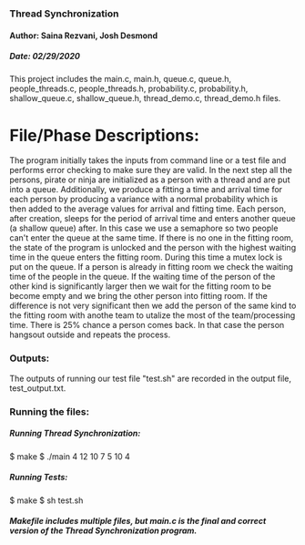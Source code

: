 ### Thread Synchronization
#### Author: Saina Rezvani, Josh Desmond
##### Date: 02/29/2020

This project includes the main.c, main.h, queue.c, queue.h, people_threads.c, people_threads.h, probability.c, probability.h, 
shallow_queue.c, shallow_queue.h, thread_demo.c, thread_demo.h files.

# File/Phase Descriptions: 

The program initially takes the inputs from  command line or a test file and performs error checking to make sure they are valid. In the next step all the persons, pirate or ninja are initialized as a person with a thread and are put into a queue. Additionally, we produce a fitting a time and arrival time for each person by producing a variance with a normal probability which is then added to the average values for arrival and fitting time. Each person, after creation, sleeps for the period of arrival time and  enters another queue (a shallow queue) after. In this case we use a semaphore so two people can't enter the queue at the same time. If there is no one in the fitting room, the state of the program is unlocked and the person with the highest waiting time in the queue enters the fitting room. During this time a mutex lock is put on the queue. If a person is already in fitting room we check the waiting time of the people in the queue. If the waiting time of the person of the other kind is significantly larger then we wait for the fitting room to be become empty and we bring the other person into fitting room. If the difference is not very significant then we add the person of the same kind to the fitting room with anothe team to utalize the most of the team/processing time. There is 25% chance a person comes back. In that case the person hangsout outside and repeats the process. 


### Outputs:

The outputs of running our test file "test.sh" are recorded in the output file, test_output.txt.


### Running the files:

##### Running Thread Synchronization:

$ make
$ ./main 4 12 10 7 5 10 4


##### Running Tests:

$ make
$ sh test.sh


##### Makefile includes multiple files, but main.c is the final and correct version of the Thread Synchronization program.
